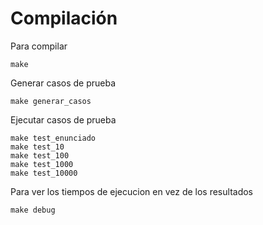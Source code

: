 # Compilación

Para compilar
```
make
```

Generar casos de prueba
```
make generar_casos
```

Ejecutar casos de prueba
```
make test_enunciado
make test_10
make test_100
make test_1000
make test_10000
```

Para ver los tiempos de ejecucion en vez de los resultados
```
make debug
```